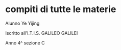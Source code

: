 # compiti di tutte le materie 
Alunno Ye Yijing 

Iscritto all'I.T.I.S. GALILEO GALILEI 

Anno 4^ sezione C  
